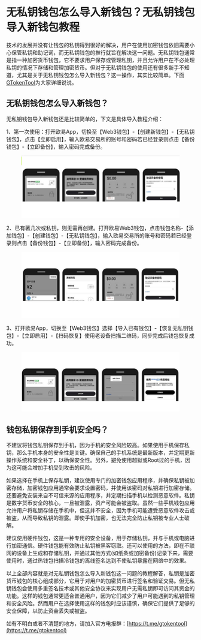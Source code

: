# 无私钥钱包怎么导入新钱包？无私钥钱包导入新钱包教程

技术的发展并没有让钱包的私钥得到很好的解决，用户在使用加密钱包依旧需要小心保管私钥和助记词，而无私钥钱包的推行就旨在解决这一问题。无私钥钱包通常是指一种加密货币钱包，它不要求用户保存或管理私钥，并且允许用户在不必处理私钥的情况下存储和管理加密货币。但对于无私钥钱包的使用还有很多新手不知道，尤其是关于无私钥钱包怎么导入新钱包？这一操作，其实比较简单。下面[GTokenTool](https://www.gtokentool.com)为大家详细说说。

## 无私钥钱包怎么导入新钱包？

无私钥钱包导入新钱包还是比较简单的，下文是具体导入教程介绍：

1、第一次使用：打开欧易App，切换至【Web3钱包】-【创建新钱包】-【无私钥钱包】，点击【立即启用】，输入欧易交易所的账号和密码若已经登录则点击【备份钱包】-【立即备份】，输入密码完成备份。

<figure><img src="../.gitbook/assets/202406040856024.jpg" alt=""><figcaption></figcaption></figure>

2、已有著几次或私钥，则无需再创建。打开欧易Web3钱包，点击钱包名称-【添加钱包】-【创建钱包】-【无私钥钱包】，输入欧易交易所的账号和密码若已经登录则点击【备份钱包】-【立即备份】，输入密码完成备份。

<figure><img src="../.gitbook/assets/202406040856024 (1).jpg" alt=""><figcaption></figcaption></figure>

3、打开欧易App，切换至【Web3钱包】选择【导入已有钱包】-【恢复无私钥钱包】-【立即启用】-【扫码恢复】使用老设备扫描二维码，同步完成后钱包恢复成功。

<figure><img src="../.gitbook/assets/202406040856024 (2).jpg" alt=""><figcaption></figcaption></figure>

## 钱包私钥保存到手机安全吗？

不建议将钱包私钥保存到手机，因为手机的安全风险较高。如果使用手机保存私钥，那么手机本身的安全性是关键。确保自己的手机系统是最新版本，并定期更新操作系统和安全补丁，以确保安全性。另外，避免使用越狱或Root过的手机，因为这可能会增加手机受到攻击的风险。

如果选择在手机上保存私钥，建议使用专门的加密钱包应用程序，并确保私钥被加密存储，加密钱包应用通常会要求设置密码，并使用该密码对私钥进行加密存储。还要避免安装来自不可信来源的应用程序，并定期扫描手机以检测恶意软件。私钥是数字货币安全的核心，一旦被泄露，资产可能会被盗取。虽然一些手机钱包应用允许用户将私钥存储在手机中，但这并不安全，因为手机可能遭受恶意软件攻击或被盗，从而导致私钥的泄露。即使手机加密，也无法完全防止私钥被专业人士破解。

建议使用硬件钱包，这是一种专用的安全设备，用于存储私钥，并与手机或电脑进行加密通信。硬件钱包能有效防止私钥被黑客窃取。还可以使用的方法，即在不联网的设备上生成和存储私钥，并通过其他方式(如纸条或加密备份)记录下来，需要使用时，通过热钱包扫描冷钱包的离线签名达到不使私钥暴露在网络中的效果。

以上全部内容就是对无私钥钱包怎么导入新钱包这一问题的教程解答，私钥是加密货币钱包的核心组成部分，它用于对用户的加密货币进行签名和验证交易。但无私钥钱包会使用多重签名技术或其他安全协议来实现用户无需私钥即可访问其资金的功能。这样的钱包通常更适合普通用户，因为它们减少了用户可能遇到的私钥管理和安全风险。然而用户在选择使用这样的钱包时应该谨慎，确保它们提供了足够的安全保障，以防止资金丢失或被盗。

如有不明白或者不清楚的地方，请加入官方电报群：[https://t.me/gtokentool](https://t.me/gtokentool)
